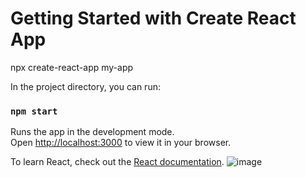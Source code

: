 # Getting Started with Create React App

npx create-react-app my-app


In the project directory, you can run:

### `npm start`

Runs the app in the development mode.\
Open [http://localhost:3000](http://localhost:3000) to view it in your browser.


To learn React, check out the [React documentation](https://reactjs.org/).
![image](https://github.com/user-attachments/assets/367b4e84-48c6-46a1-98b4-2f60ee9c6dbd)
